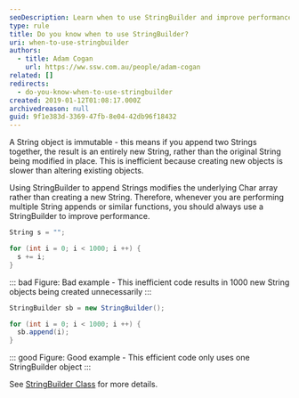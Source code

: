 ```yaml
---
seoDescription: Learn when to use StringBuilder and improve performance by minimizing String object creation and modification.
type: rule
title: Do you know when to use StringBuilder?
uri: when-to-use-stringbuilder
authors:
  - title: Adam Cogan
    url: https://ww.ssw.com.au/people/adam-cogan
related: []
redirects:
  - do-you-know-when-to-use-stringbuilder
created: 2019-01-12T01:08:17.000Z
archivedreason: null
guid: 9f1e383d-3369-47fb-8e04-42db96f18432
---
```


A String object is immutable - this means if you append two Strings together, the result is an entirely new String, rather than the original String being modified in place. This is inefficient because creating new objects is slower than altering existing objects.

Using StringBuilder to append Strings modifies the underlying Char array rather than creating a new String. Therefore, whenever you are performing multiple String appends or similar functions, you should always use a StringBuilder to improve performance.

<!--endintro-->

```cs
String s = "";

for (int i = 0; i < 1000; i ++) {
  s += i;
}
```

::: bad
Figure: Bad example - This inefficient code results in 1000 new String objects being created unnecessarily
:::

```cs
StringBuilder sb = new StringBuilder();

for (int i = 0; i < 1000; i ++) {
  sb.append(i);
}
```

::: good
Figure: Good example - This efficient code only uses one StringBuilder object
:::

See [StringBuilder Class](https://learn.microsoft.com/en-us/dotnet/api/system.text.stringbuilder?view=net-7.0) for more details.
